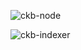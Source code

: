 ![ckb-node](https://github.com/roloum/nervos/blob/master/ckb-node.png?raw=true)

![ckb-indexer](https://github.com/roloum/nervos/blob/master/ckb-indexer.png?raw=true)
